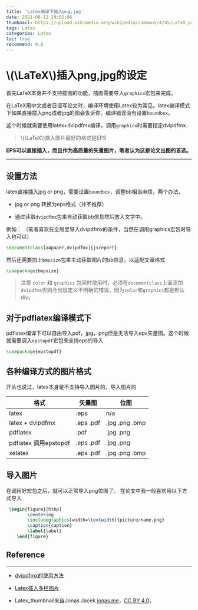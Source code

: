 ```yaml
---
title: 'Latex编译下插入png,jpg'
date: 2021-08-12 19:05:06
thumbnail: https://upload.wikimedia.org/wikipedia/commons/4/45/LaTeX_project_logo_bird.svg
tags: Latex
categories: Latex
toc: true
recommend: 0.8
---
```

# \\(\LaTeX\\)插入png,jpg的设定

首先LaTeX本身并不支持插图的功能，插图需要导入`graphicx`宏包来完成。

在LaTeX用中文或者日语写论文时，编译环境使用Latex较为常见。latex编译模式下如果直接插入png或者jpg的图会告诉你，编译错误没有设置`boundbox`。

这个时候就需要使用latex+dvipdfmx编译，调用`graphicx`时需要指定dvipdfmx.

> \\(\LaTeX\\)插入图片最好的格式是EPS

**EPS可以直接插入，而且作为高质量的矢量图片，笔者认为这是论文出图的首选。**

<!--more-->
---

## 设置方法

latex直接插入jpg or png，需要设置`boundbox`，调整bb相当麻烦，两个办法，

* jpg or png 转换为eps格式（并不推荐）

* 通过读取`dvipdfmx`包来自动获取bb信息然后放入文字中。

例如：
（笔者喜欢在全局里导入dvipdfmx的条件，当然在调用graphics宏包时导入也可以）
```tex
\documentclass[a4paper,dvipdfmx]{jsreport}
```

然后还需要加上`bmpsize`包来主动获取图片的bb信息，以适配文章格式
```tex
\usepackage{bmpsize}
```

> 注意 `color` 和 `graphics` 包同时使用时，必须在`documentclass`上面添加`dvipdfms`否则会出现定义不明确的错误，因为`color`和`graphics`都是默认div。

## 对于pdflatex编译模式下
pdflatex编译下可以自由导入pdf，jpg，png但是无法导入eps矢量图。这个时候就需要调入`epstopdf`宏包来支持eps的导入
```tex
\usepackage{epstopdf}
```
## 各种编译方式的图片格式

开头也说过，latex本身是不支持导入图片的，导入图片的

|格式|矢量图|位图
|---|---|---|
|latex|.eps|n/a
|latex + dvipdfmx|.eps .pdf|.jpg .png .bmp
|pdflatex|.pdf|.jpg .png
|pdflatex 调用epstopdf|.eps .pdf|.jpg .png
|xelatex|.eps .pdf|.jpg .png .bmp

## 导入图片

在调用好宏包之后，就可以正常导入png位图了。
在论文中我一般喜欢用以下方式导入

```tex
 \begin{figure}[htbp]
        \centering
        \includegraphics[width=\textwidth]{picture/name.png}
        \caption{caption}
        \label{label}
    \end{figure}
```



## Reference
--- 

- [dvipdfmx的使用方法](https://texwiki.texjp.org/?dvipdfmx%2F%E7%94%BB%E5%83%8F%E3%81%AE%E3%81%A8%E3%82%8A%E3%81%93%E3%81%BF)

- [Latex插入多栏图片](https://www.notion.so/Latex-efc7176ff4954cbcaff15bf4c97d7004)
- Latex_thumbnail来自Jonas Jacek <span class="url"><a rel="nofollow" class="external text" href="https://jonas.me/">jonas.me</a></span>，<a href="https://creativecommons.org/licenses/by/4.0" title="Creative Commons Attribution 4.0">CC BY 4.0</a>，<a href="https://commons.wikimedia.org/w/index.php?curid=89012582"></a>
